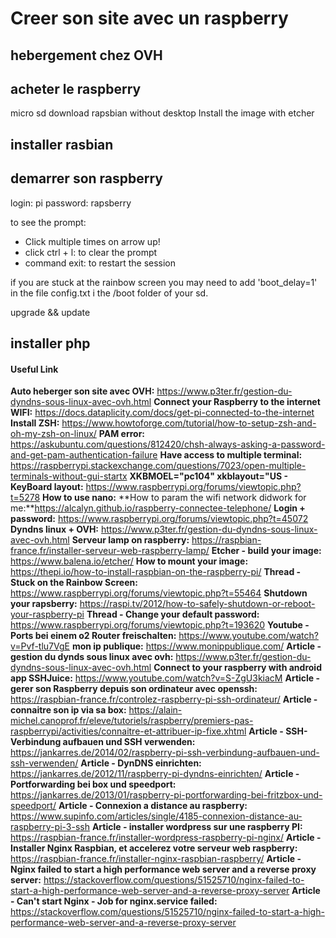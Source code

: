 # Creer son site avec un raspberry

## hebergement chez OVH

## acheter le raspberry
micro sd
download rapsbian without desktop
Install the image with etcher

## installer rasbian
## demarrer son raspberry
login: pi
password: rapsberry

to see the prompt:
- Click multiple times on arrow up!
- click ctrl + l: to clear the prompt
- command exit: to restart the session
 

if you are stuck at the rainbow screen you may need to add 'boot_delay=1' in the file config.txt i the /boot folder of your sd. 

upgrade && update


## installer php



#### Useful Link

**Auto heberger son site avec OVH:** https://www.p3ter.fr/gestion-du-dyndns-sous-linux-avec-ovh.html
**Connect your Raspberry to the internet WIFI:** https://docs.dataplicity.com/docs/get-pi-connected-to-the-internet
**Install ZSH:** https://www.howtoforge.com/tutorial/how-to-setup-zsh-and-oh-my-zsh-on-linux/
**PAM error:** https://askubuntu.com/questions/812420/chsh-always-asking-a-password-and-get-pam-authentication-failure
**Have access to multiple terminal:** https://raspberrypi.stackexchange.com/questions/7023/open-multiple-terminals-without-gui-startx
**XKBMOEL="pc104" xkblayout="US - KeyBoard layout:** https://www.raspberrypi.org/forums/viewtopic.php?t=5278
**How to use nano:**
**How to param the wifi network didwork for me:**https://alcalyn.github.io/raspberry-connectee-telephone/
**Login + password:** https://www.raspberrypi.org/forums/viewtopic.php?t=45072
**Dyndns linux + OVH:** https://www.p3ter.fr/gestion-du-dyndns-sous-linux-avec-ovh.html
**Serveur lamp on raspberry:** https://raspbian-france.fr/installer-serveur-web-raspberry-lamp/
**Etcher - build your image:** https://www.balena.io/etcher/
**How to mount your image:** https://thepi.io/how-to-install-raspbian-on-the-raspberry-pi/
**Thread - Stuck on the Rainbow Screen:** https://www.raspberrypi.org/forums/viewtopic.php?t=55464
**Shutdown your rapsberry:** https://raspi.tv/2012/how-to-safely-shutdown-or-reboot-your-raspberry-pi
**Thread - Change your default password:** https://www.raspberrypi.org/forums/viewtopic.php?t=193620
**Youtube - Ports bei einem o2 Router freischalten:** https://www.youtube.com/watch?v=Pvf-tlu7VgE
**mon ip publique:** https://www.monippublique.com/
**Article - gestion du dynds sous linux avec ovh:** https://www.p3ter.fr/gestion-du-dyndns-sous-linux-avec-ovh.html
**Connect to your raspberry with android app SSHJuice:** https://www.youtube.com/watch?v=S-ZgU3kiacM
**Article - gerer son Raspberry depuis son ordinateur avec openssh:** https://raspbian-france.fr/controlez-raspberry-pi-ssh-ordinateur/
**Article - connaitre son ip via sa box:** https://alain-michel.canoprof.fr/eleve/tutoriels/raspberry/premiers-pas-raspberrypi/activities/connaitre-et-attribuer-ip-fixe.xhtml
**Article - SSH-Verbindung aufbauen und SSH verwenden:** https://jankarres.de/2014/02/raspberry-pi-ssh-verbindung-aufbauen-und-ssh-verwenden/
**Article - DynDNS einrichten:** https://jankarres.de/2012/11/raspberry-pi-dyndns-einrichten/
**Article - Portforwarding bei box und speedport:** https://jankarres.de/2013/01/raspberry-pi-portforwarding-bei-fritzbox-und-speedport/
**Article - Connexion a distance au raspberry:** https://www.supinfo.com/articles/single/4185-connexion-distance-au-raspberry-pi-3-ssh
**Article - installer wordpress sur une raspberry PI:** https://raspbian-france.fr/installer-wordpress-raspberry-pi-nginx/
**Article - Installer Nginx Raspbian, et accelerez votre serveur web raspberry:** https://raspbian-france.fr/installer-nginx-raspbian-raspberry/
**Article - Nginx failed to start a high performance web server and a reverse proxy server:** https://stackoverflow.com/questions/51525710/nginx-failed-to-start-a-high-performance-web-server-and-a-reverse-proxy-server
**Article - Can't start Nginx - Job for nginx.service failed:** https://stackoverflow.com/questions/51525710/nginx-failed-to-start-a-high-performance-web-server-and-a-reverse-proxy-server



